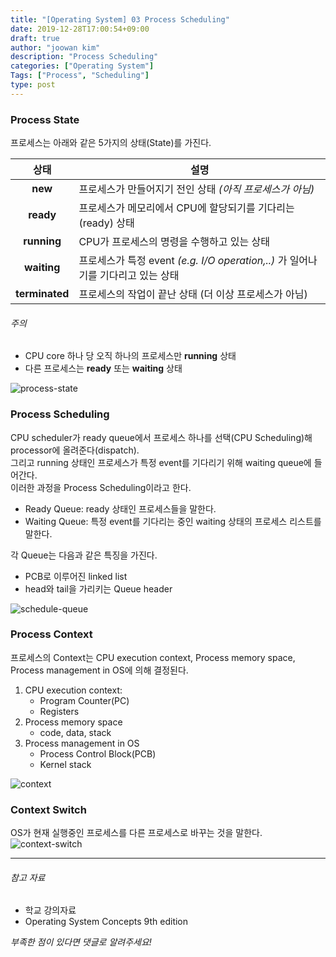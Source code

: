 ```yaml
---
title: "[Operating System] 03 Process Scheduling"
date: 2019-12-28T17:00:54+09:00
draft: true
author: "joowan kim"
description: "Process Scheduling"
categories: ["Operating System"]
Tags: ["Process", "Scheduling"]
type: post
---
```


### Process State
프로세스는 아래와 같은 5가지의 상태(State)를 가진다.

|상태|설명|
|:---:|---|  
|**new**| 프로세스가 만들어지기 전인 상태 *(아직 프로세스가 아님)*|
|**ready**| 프로세스가 메모리에서 CPU에 할당되기를 기다리는(ready) 상태|
|**running**| CPU가 프로세스의 명령을 수행하고 있는 상태|
|**waiting**| 프로세스가 특정 event _(e.g. I/O operation,..)_ 가 일어나기를 기다리고 있는 상태|
|**terminated**| 프로세스의 작업이 끝난 상태 (더 이상 프로세스가 아님)|

###### 주의
* CPU core 하나 당 오직 하나의 프로세스만 **running** 상태
* 다른 프로세스는 **ready** 또는 **waiting** 상태

![process-state](/images/post/os/process-state.png#center100)

### Process Scheduling
CPU scheduler가 ready queue에서 프로세스 하나를 선택(CPU Scheduling)해 processor에 올려준다(dispatch).  
그리고 running 상태인 프로세스가 특정 event를 기다리기 위해 waiting queue에 들어간다.  
이러한 과정을 Process Scheduling이라고 한다.

* Ready Queue: ready 상태인 프로세스들을 말한다.
* Waiting Queue: 특정 event를 기다리는 중인 waiting 상태의 프로세스 리스트를 말한다.

각 Queue는 다음과 같은 특징을 가진다.  
* PCB로 이루어진 linked list
* head와 tail을 가리키는 Queue header

![schedule-queue](/images/post/os/schedule-queue.png#center100)

### Process Context
프로세스의 Context는 CPU execution context, Process memory space, Process management in OS에 의해 결정된다.
1. CPU execution context:
    * Program Counter(PC)
    * Registers
1. Process memory space
    * code, data, stack
1. Process management in OS
    * Process Control Block(PCB)
    * Kernel stack

![context](/images/post/os/process-context-in-pcb.png#center50)

### Context Switch
OS가 현재 실행중인 프로세스를 다른 프로세스로 바꾸는 것을 말한다.
![context-switch](/images/post/os/context-switch.png#center100)




---
###### 참고 자료
- 학교 강의자료
- Operating System Concepts 9th edition

*부족한 점이 있다면 댓글로 알려주세요!*
